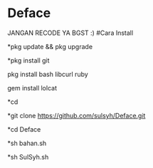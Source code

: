 # Deface
JANGAN RECODE YA BGST :)
#Cara Install


*pkg update && pkg upgrade

*pkg install git 

pkg install bash libcurl ruby

gem install lolcat

*cd

*git clone https://github.com/sulsyh/Deface.git

*cd Deface

*sh bahan.sh

*sh SulSyh.sh 
